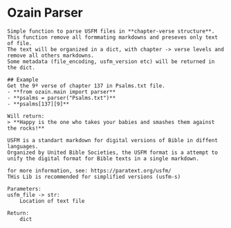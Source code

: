 
# Ozain Parser
    Simple function to parse USFM files in **chapter-verse structure**.
    This function remove all formmating markdowns and preseves only text of file.
    The text will be organized in a dict, with chapter -> verse levels and remove all others markdowns.
    Some metadata (file_encoding, usfm_version etc) will be returned in the dict.

    ## Example
    Get the 9º verse of chapter 137 in Psalms.txt file.
    - **from ozain.main import parser**
    - **psalms = parser("Psalms.txt")**
    - **psalms[137][9]**

    Will return:
    > **Happy is the one who takes your babies and smashes them against the rocks!**

    USFM is a standart markdown for digital versions of Bible in diffent languages.
    Organized by United Bible Societies, the USFM format is a attempt to unify the digital format for Bible texts in a single markdown.

    for more information, see: https://paratext.org/usfm/
    THis Lib is recommended for simplified versions (usfm-s)

    Parameters:
    usfm_file -> str:
        Location of text file

    Return:
        dict
    
